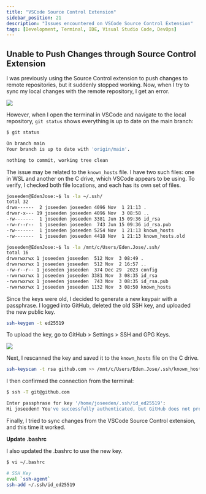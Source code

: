 ```yaml
---
title: "VSCode Source Control Extension"
sidebar_position: 21
description: "Issues encountered on VSCode Source Control Extension"
tags: [Development, Terminal, IDE, Visual Studio Code, DevOps]
---
```


## Unable to Push Changes through Source Control Extension

I was previously using the Source Control extension to push changes to remote repositories, but it suddenly stopped working. Now, when I try to sync my local changes with the remote repository, I get an error.

<div class='img-center'>

![](/img/docs/11032024-vscode-issue-on-source-control-extension.png)

</div>

However, when I open the terminal in VSCode and navigate to the local repository, `git status` shows everything is up to date on the main branch:

```bash
$ git status 

On branch main
Your branch is up to date with 'origin/main'.

nothing to commit, working tree clean  
```

The issue may be related to the `known_hosts` file. I have two such files: one in WSL and another on the C drive, which VSCode appears to be using. To verify, I checked both file locations, and each has its own set of files.

```bash
joseeden@EdenJose:~$ ls -la ~/.ssh/
total 32
drwx------  2 joseeden joseeden 4096 Nov  1 21:13 .
drwxr-x--- 19 joseeden joseeden 4096 Nov  3 08:58 ..
-rw-------  1 joseeden joseeden 3381 Jun 15 09:36 id_rsa
-rw-r--r--  1 joseeden joseeden  743 Jun 15 09:36 id_rsa.pub     
-rw-------  1 joseeden joseeden 5254 Nov  1 21:13 known_hosts    
-rw-------  1 joseeden joseeden 4418 Nov  1 21:13 known_hosts.old

joseeden@EdenJose:~$ ls -la /mnt/c/Users/Eden.Jose/.ssh/
total 16
drwxrwxrwx 1 joseeden joseeden  512 Nov  3 08:49 .
drwxrwxrwx 1 joseeden joseeden  512 Nov  2 16:57 ..
-rw-r--r-- 1 joseeden joseeden  374 Dec 29  2023 config     
-rwxrwxrwx 1 joseeden joseeden 3381 Nov  3 08:35 id_rsa     
-rwxrwxrwx 1 joseeden joseeden  743 Nov  3 08:35 id_rsa.pub 
-rwxrwxrwx 1 joseeden joseeden 1132 Nov  3 08:50 known_hosts 
```

Since the keys were old, I decided to generate a new keypair with a passphrase. I logged into GitHub, deleted the old SSH key, and uploaded the new public key.

```bash
ssh-keygen -t ed25519
```

To upload the key, go to GitHub > Settings > SSH and GPG Keys.

<div class='img-center'>

![](/img/docs/11032024-vscode-source-control-issue-create-new-key.png)

</div>

Next, I rescanned the key and saved it to the `known_hosts` file on the C drive.

```bash
ssh-keyscan -t rsa github.com >> /mnt/c/Users/Eden.Jose/.ssh/known_hosts 
```

I then confirmed the connection from the terminal:

```bash
$ ssh -T git@github.com

Enter passphrase for key '/home/joseeden/.ssh/id_ed25519':
Hi joseeden! You've successfully authenticated, but GitHub does not provide shell access.
```

Finally, I tried to sync changes from the VSCode Source Control extension, and this time it worked.

**Update .bashrc**

I also updated the .bashrc to use the new key.

```bash
$ vi ~/.bashrc 

# SSH Key
eval `ssh-agent`
ssh-add ~/.ssh/id_ed25519
```